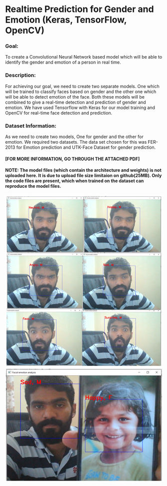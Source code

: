 # Realtime Prediction for Gender and Emotion (Keras, TensorFlow, OpenCV)
### Goal: 
To create a Convolutional Neural Network based model which will be able to identify the gender and emotion of a person in real time.

### Description: 
For achieving our goal, we need to create two separate models. One which will be trained to classify faces based on gender and the other one which will be able to detect emotion of the face. Both these models will be combined to give a real-time detection and prediction of gender and emotion. We have used Tensorflow with Keras for our model training and OpenCV for real-time face detection and prediction. 

### Dataset Information:
As we need to create two models, One for gender and the other for emotion. We required two datasets. The data set chosen for this was FER-2013 for Emotion prediction and UTK-Face Dataset for gender prediction.
  
#### [FOR MORE INFORMATION, GO THROUGH THE ATTACHED PDF]

#### NOTE: The model files (which contain the architecture and weights) is not uploaded here. It is due to upload file size limitaion on github(25MB). Only the code files are present, which when trained on the dataset can reproduce the model files.

<img src="/imgs/expressions.png" alt="Emotion Detection"/>
<img src="/imgs/male_female.png" alt="Gender Detection"/>
